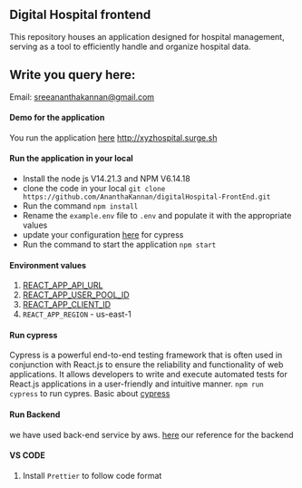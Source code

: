 ## Digital Hospital frontend
This repository houses an application designed for hospital management, 
serving as a tool to efficiently handle and organize hospital data.

## Write you query here:
Email: sreeananthakannan@gmail.com

#### Demo for the application
You run the application [here](http://xyzhospital.surge.sh) http://xyzhospital.surge.sh

#### Run the application in your local
* Install the node js V14.21.3 and NPM V6.14.18
* clone the code in your local `git clone https://github.com/AnanthaKannan/digitalHospital-FrontEnd.git`
* Run the command `npm install`
* Rename the `example.env` file to `.env` and populate it with the appropriate values 
* update your configuration [here](cypress/config) for cypress
* Run the command to start the application `npm start`

#### Environment values
1. [REACT_APP_API_URL](https://us-east-1.console.aws.amazon.com/apigateway/main/apis/u2f00s7xt0/stages?api=u2f00s7xt0&region=us-east-1)
2. [REACT_APP_USER_POOL_ID](https://us-east-1.console.aws.amazon.com/cognito/v2/idp/user-pools/us-east-1_zW6IRMaXK/users?region=us-east-1)
3. [REACT_APP_CLIENT_ID](https://us-east-1.console.aws.amazon.com/cognito/v2/idp/user-pools/us-east-1_zW6IRMaXK/app-integration?region=us-east-1)
4. `REACT_APP_REGION` - us-east-1

#### Run cypress
Cypress is a powerful end-to-end testing framework that is often used in conjunction with React.js to ensure the reliability and functionality of web applications. It allows developers to write and execute automated tests for React.js applications in a user-friendly and intuitive manner.
`npm run cypress` to run cypres. Basic about [cypress](./CYPRESS.md)

#### Run Backend
we have used back-end service by aws. [here](https://github.com/AnanthaKannan/xyzHospital-backend)
our reference for the backend

#### VS CODE
1. Install `Prettier` to follow code format

